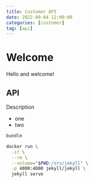 ```yaml
---
title: Customer API
date: 2022-09-04 12:00:00
categories: [customer]
tag: [api]
---
```


# Welcome

Hello and welcome!


## API

Description

* one
* two

```bash
bundle

docker run \
  -it \
  --rm \
  --volume="$PWD:/srv/jekyll" \
  -p 4000:4000 jekyll/jekyll \
  jekyll serve
```
